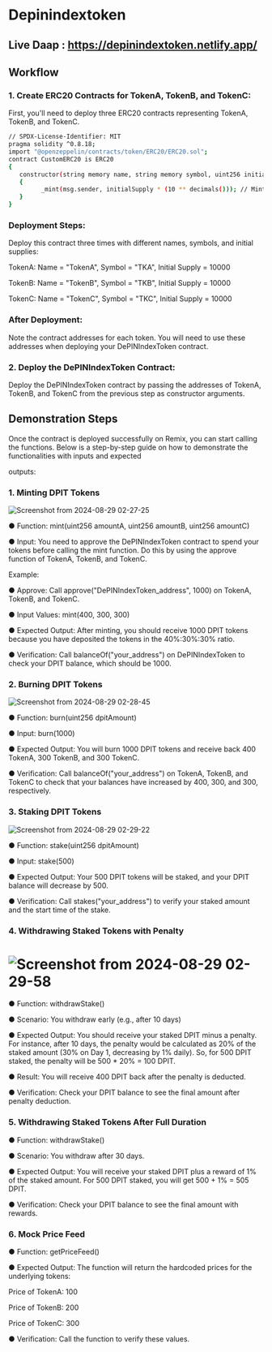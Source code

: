 # Depinindextoken

## Live Daap : https://depinindextoken.netlify.app/ 

## Workflow
### 1. Create ERC20 Contracts for TokenA, TokenB, and TokenC:
 First, you'll need to deploy three ERC20 contracts representing TokenA, TokenB, and TokenC. 


 ```bash
// SPDX-License-Identifier: MIT
pragma solidity ^0.8.18;
import "@openzeppelin/contracts/token/ERC20/ERC20.sol";
contract CustomERC20 is ERC20 
{
    constructor(string memory name, string memory symbol, uint256 initialSupply) ERC20(name, symbol) 
    {
          _mint(msg.sender, initialSupply * (10 ** decimals())); // Mint initial supply to deployer
    }
}
``` 
### Deployment Steps:
 Deploy this contract three times with different names, symbols, and initial supplies:
 
 TokenA: Name = "TokenA", Symbol = "TKA", Initial Supply = 10000

 TokenB: Name = "TokenB", Symbol = "TKB", Initial Supply = 10000

 TokenC: Name = "TokenC", Symbol = "TKC", Initial Supply = 10000
 
### After Deployment:
 Note the contract addresses for each token. You will need to use these addresses when deploying your DePINIndexToken contract.

### 2.   Deploy the DePINIndexToken Contract:
 Deploy the DePINIndexToken contract by passing the addresses of TokenA, TokenB, and TokenC from the previous step as constructor arguments.

## Demonstration Steps
Once the contract is deployed successfully on Remix, you can start calling the functions. Below is a step-by-step guide on how to demonstrate the functionalities with inputs and expected 

outputs:
### 1. Minting DPIT Tokens

![Screenshot from 2024-08-29 02-27-25](https://github.com/user-attachments/assets/16fc0002-6693-41f5-b7fb-5e729a723586)

  ● Function: mint(uint256 amountA, uint256 amountB, uint256 amountC)
 
  ● Input: You need to approve the DePINIndexToken contract to spend your tokens before calling the mint function. Do this by using the approve function of TokenA, TokenB, and TokenC.

 Example:

 ● Approve: Call approve("DePINIndexToken_address", 1000) on TokenA, TokenB, and TokenC.

 ● Input Values: mint(400, 300, 300)

 ● Expected Output: After minting, you should receive 1000 DPIT tokens because you have deposited the tokens in the 40%:30%:30% ratio.

 ● Verification: Call balanceOf("your_address") on DePINIndexToken to check your DPIT balance, which should be 1000.

### 2. Burning DPIT Tokens
![Screenshot from 2024-08-29 02-28-45](https://github.com/user-attachments/assets/355ac040-16e3-46e2-88f0-b4303e5f03f2)

 ● Function: burn(uint256 dpitAmount)

 ● Input: burn(1000)

 ● Expected Output: You will burn 1000 DPIT tokens and receive back 400 TokenA, 300 TokenB, and 300 TokenC.

 ● Verification: Call balanceOf("your_address") on TokenA, TokenB, and TokenC to check that your balances have increased by 400, 300, and 300, respectively.

### 3. Staking DPIT Tokens


![Screenshot from 2024-08-29 02-29-22](https://github.com/user-attachments/assets/dd780f23-1356-45e0-b300-9450172370a8)

 ● Function: stake(uint256 dpitAmount)
 
 ● Input: stake(500)

 ● Expected Output: Your 500 DPIT tokens will be staked, and your DPIT balance will decrease by 500.
 
 ● Verification: Call stakes("your_address") to verify your staked amount and the start time of the stake.

### 4. Withdrawing Staked Tokens with Penalty


# ![Screenshot from 2024-08-29 02-29-58](https://github.com/user-attachments/assets/d7983938-0445-48cf-8174-ab1875926c32)


 ● Function: withdrawStake()
 
 ● Scenario: You withdraw early (e.g., after 10 days)
 
 ● Expected Output: You should receive your staked DPIT minus a penalty. For instance, after 10 days, the penalty would be calculated as 20% of the staked amount (30% on Day 1, decreasing by 1% daily). So, for 500 DPIT staked, the penalty will be 500 * 20% = 100 DPIT.
 
 ● Result: You will receive 400 DPIT back after the penalty is deducted.

 ● Verification: Check your DPIT balance to see the final amount after penalty deduction.

### 5. Withdrawing Staked Tokens After Full Duration

 ● Function: withdrawStake()
 
 ● Scenario: You withdraw after 30 days.
 
 ● Expected Output: You will receive your staked DPIT plus a reward of 1% of the staked amount. For 500 DPIT staked, you will get 500 + 1% = 505 DPIT.
 
 ● Verification: Check your DPIT balance to see the final amount with rewards.

### 6. Mock Price Feed

 ● Function: getPriceFeed()

 ● Expected Output: The function will return the hardcoded prices for the underlying tokens:
 
 Price of TokenA: 100

 Price of TokenB: 200
 
 Price of TokenC: 300
 
 ● Verification: Call the function to verify these values.
